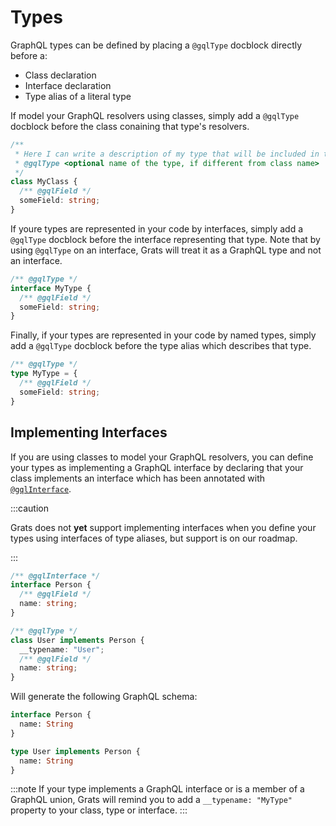 # Types

GraphQL types can be defined by placing a `@gqlType` docblock directly before a:

* Class declaration
* Interface declaration
* Type alias of a literal type


If model your GraphQL resolvers using classes, simply add a `@gqlType` docblock
before the class conaining that type's resolvers.

```ts
/**
 * Here I can write a description of my type that will be included in the schema.
 * @gqlType <optional name of the type, if different from class name>
 */
class MyClass {
  /** @gqlField */
  someField: string;
}
```

If youre types are represented in your code by interfaces, simply add a
`@gqlType` docblock before the interface representing that type. Note that by
using `@gqlType` on an interface, Grats will treat it as a GraphQL type and not
an interface.

```ts
/** @gqlType */
interface MyType {
  /** @gqlField */
  someField: string;
}
```

Finally, if your types are represented in your code by named types, simply add a
`@gqlType` docblock before the type alias which describes that type.

```ts
/** @gqlType */
type MyType = {
  /** @gqlField */
  someField: string;
}
```

## Implementing Interfaces

If you are using classes to model your GraphQL resolvers, you can define your types as implementing a GraphQL interface by declaring that your class implements an interface which has been annotated with [`@gqlInterface`](./04-interfaces.md).


:::caution

Grats does not **yet** support implementing interfaces when you define your types using interfaces of type aliases, but support is on our roadmap.

:::

```ts
/** @gqlInterface */
interface Person {
  /** @gqlField */
  name: string;
}

/** @gqlType */
class User implements Person {
  __typename: "User";
  /** @gqlField */
  name: string;
}
```

Will generate the following GraphQL schema:

```graphql
interface Person {
  name: String
}

type User implements Person {
  name: String
}
```



:::note
If your type implements a GraphQL interface or is a member of a GraphQL
union, Grats will remind you to add a `__typename: "MyType"` property to your
class, type or interface.
:::
